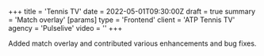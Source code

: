 +++
title = 'Tennis TV'
date = 2022-05-01T09:30:00Z
draft = true
summary = 'Match overlay'
[params]
  type = 'Frontend'
  client = 'ATP Tennis TV'
  agency = 'Pulselive'
  video = ''
+++

Added match overlay and contributed various enhancements and bug fixes.
